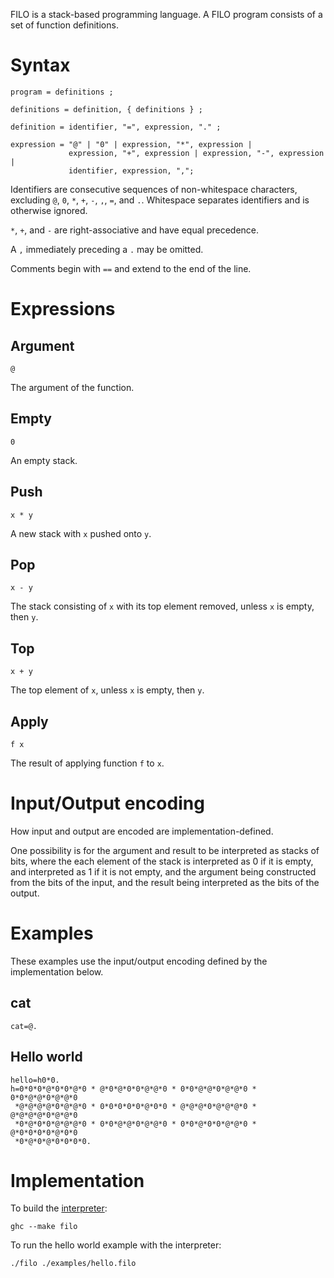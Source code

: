 FILO is a stack-based programming language.  A FILO program consists of a
set of function definitions.

Syntax
======
```ebnf
program = definitions ;

definitions = definition, { definitions } ;

definition = identifier, "=", expression, "." ;

expression = "@" | "0" | expression, "*", expression |
             expression, "+", expression | expression, "-", expression |
             identifier, expression, ",";
```
Identifiers are consecutive sequences of non-whitespace characters, excluding
`@`, `0`, `*`, `+`, `-`, `,`, `=`, and `.`.  Whitespace separates identifiers
and is otherwise ignored.

`*`, `+`, and `-` are right-associative and have equal precedence.

A `,` immediately preceding a `.` may be omitted.

Comments begin with `==` and extend to the end of the line.

Expressions
===========
Argument
--------
```
@
```
The argument of the function.

Empty
-----
```
0
```
An empty stack.

Push
----
```
x * y
```
A new stack with `x` pushed onto `y`.

Pop
---
```
x - y
```
The stack consisting of `x` with its top element removed, unless `x`
is empty, then `y`.

Top
---
```
x + y
```
The top element of `x`, unless `x` is empty, then `y`.

Apply
-----
```
f x
```
The result of applying function `f` to `x`.

Input/Output encoding
=====================
How input and output are encoded are implementation-defined.

One possibility is for the argument and result to be interpreted as stacks
of bits, where the each element of the stack is interpreted as 0 if it is
empty, and interpreted as 1 if it is not empty, and the argument being
constructed from the bits of the input, and the result being interpreted as
the bits of the output.

Examples
========
These examples use the input/output encoding defined by the implementation
below.

cat
---
```
cat=@.
```

Hello world
-----------
```
hello=h0*0.
h=0*0*0*@*0*0*@*0 * @*0*@*0*0*@*@*0 * 0*0*@*@*0*@*@*0 * 0*0*@*@*0*@*@*0
 *@*@*@*@*0*@*@*0 * 0*0*0*0*0*@*0*0 * @*@*@*0*@*@*@*0 * @*@*@*@*0*@*@*0
 *0*@*0*0*@*@*@*0 * 0*0*@*@*0*@*@*0 * 0*0*@*0*0*@*@*0 * @*0*0*0*0*@*0*0
 *0*@*0*@*0*0*0*0.
```

Implementation
==============
To build the [interpreter](filo.hs):
```
ghc --make filo
```
To run the hello world example with the interpreter:
```
./filo ./examples/hello.filo
```
